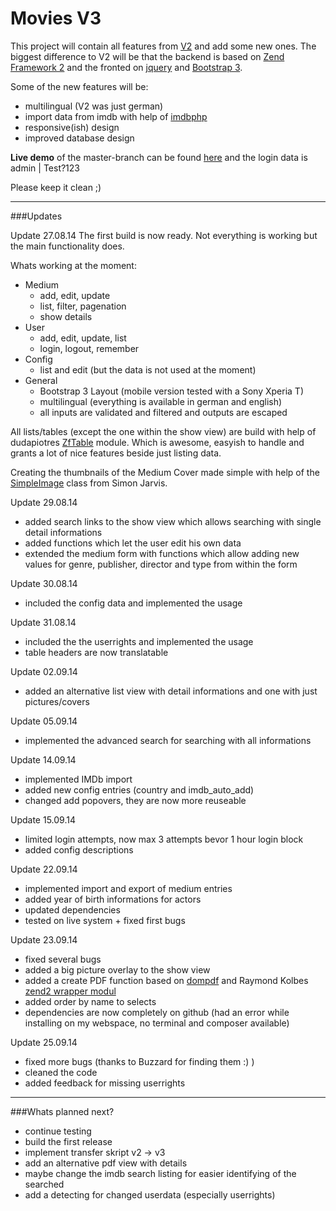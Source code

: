 Movies V3
=========

This project will contain all features from [V2](https://github.com/Spezelechse/movies-v2) and add some new ones. The biggest difference to V2 will be that the backend is based on [Zend Framework 2](http://framework.zend.com/) and the fronted on [jquery](http://jquery.com/) and [Bootstrap 3](http://getbootstrap.com/).

Some of the new features will be:
- multilingual (V2 was just german)
- import data from imdb with help of [imdbphp](http://projects.izzysoft.de/trac/imdbphp/wiki/WikiStart)
- responsive(ish) design
- improved database design
 
**Live demo** of the master-branch can be found [here](http://movies-demo.spezelechse.de/) and the login data is admin | Test?123

Please keep it clean ;)

------------------------------------------------------------------------------------------------

###Updates

Update 27.08.14
The first build is now ready. Not everything is working but the main functionality does.

Whats working at the moment:
- Medium
  - add, edit, update
  - list, filter, pagenation
  - show details
- User
  - add, edit, update, list
  - login, logout, remember
- Config
  - list and edit (but the data is not used at the moment)
- General
  - Bootstrap 3 Layout (mobile version tested with a Sony Xperia T)
  - multilingual (everything is available in german and english)
  - all inputs are validated and filtered and outputs are escaped

All lists/tables (except the one within the show view) are build with help of dudapiotres [ZfTable](https://github.com/dudapiotr/ZfTable/) module. Which is awesome, easyish to handle and grants a lot of nice features beside just listing data.

Creating the thumbnails of the Medium Cover made simple with help of the [SimpleImage](http://www.white-hat-web-design.co.uk/blog/resizing-images-with-php/) class from Simon Jarvis.

Update 29.08.14
- added search links to the show view which allows searching with single detail informations
- added functions which let the user edit his own data
- extended the medium form with functions which allow adding new values for genre, publisher, director and type from within the form

Update 30.08.14
- included the config data and implemented the usage

Update 31.08.14
- included the the userrights and implemented the usage
- table headers are now translatable 

Update 02.09.14
- added an alternative list view with detail informations and one with just pictures/covers

Update 05.09.14
- implemented the advanced search for searching with all informations

Update 14.09.14
- implemented IMDb import
- added new config entries (country and imdb_auto_add)
- changed add popovers, they are now more reuseable

Update 15.09.14
- limited login attempts, now max 3 attempts bevor 1 hour login block
- added config descriptions

Update 22.09.14
- implemented import and export of medium entries
- added year of birth informations for actors
- updated dependencies
- tested on live system + fixed first bugs

Update 23.09.14
- fixed several bugs
- added a big picture overlay to the show view
- added a create PDF function based on [dompdf](https://github.com/dompdf/dompdf) and Raymond Kolbes [zend2 wrapper modul](https://github.com/raykolbe/DOMPDFModule)
- added order by name to selects
- dependencies are now completely on github (had an error while installing on my webspace, no terminal and composer available)

Update 25.09.14
- fixed more bugs (thanks to Buzzard for finding them :) )
- cleaned the code
- added feedback for missing userrights

------------------------------------------------------------------------------------------------

###Whats planned next?
- continue testing
- build the first release
- implement transfer skript v2 -> v3
- add an alternative pdf view with details
- maybe change the imdb search listing for easier identifying of the searched
- add a detecting for changed userdata (especially userrights)
